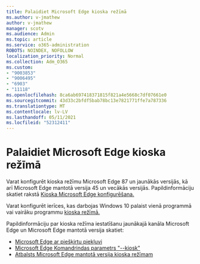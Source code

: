 ```yaml
---
title: Palaidiet Microsoft Edge kioska režīmā
ms.author: v-jmathew
author: v-jmathew
manager: scotv
ms.audience: Admin
ms.topic: article
ms.service: o365-administration
ROBOTS: NOINDEX, NOFOLLOW
localization_priority: Normal
ms.collection: Adm_O365
ms.custom:
- "9003853"
- "9006495"
- "6903"
- "11118"
ms.openlocfilehash: 8ca6ab697418371815f821a4e5668c7df07661e0
ms.sourcegitcommit: 43d33c2bfdf5bab78bc13e7821771ffe7a787336
ms.translationtype: MT
ms.contentlocale: lv-LV
ms.lasthandoff: 05/11/2021
ms.locfileid: "52312411"
---
```

# <a name="run-microsoft-edge-in-kiosk-mode"></a>Palaidiet Microsoft Edge kioska režīmā

Varat konfigurēt kioska režīmu Microsoft Edge 87 un jaunākās versijās, kā arī Microsoft Edge mantotā versija 45 un vecākās versijās. Papildinformāciju skatiet rakstā [Kioska Microsoft Edge konfigurēšana.](https://docs.microsoft.com/deployedge/microsoft-edge-configure-kiosk-mode)

Varat konfigurēt ierīces, kas darbojas Windows 10 palaist vienā programmā vai vairāku programmu [kioska režīmā.](https://go.microsoft.com/fwlink/?linkid=2133659)

Papildinformāciju par kioska režīma iestatīšanu jaunākajā kanāla Microsoft Edge un Microsoft Edge mantotā versija skatiet:

- [Microsoft Edge ar piešķirtu piekļuvi](https://docs.microsoft.com/deployedge/microsoft-edge-configure-kiosk-mode#microsoft-edge-with-assigned-access)
- [Microsoft Edge Komandrindas parametrs "--kiosk"](https://answers.microsoft.com/microsoftedge/forum/msedge_open-msedge_win10/access-microsoft-edge-using-command-line/03a4add6-9ca4-4fbb-a183-aaa763a0ab76)
- [Atbalsts Microsoft Edge mantotā versija kioska režīmam](https://blogs.windows.com/msedgedev/2021/02/05/what-you-need-to-know-about-kiosk-mode-when-support-for-microsoft-edge-legacy-ends/)
